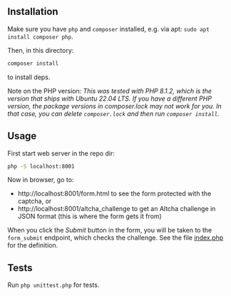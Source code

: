 
## Installation

Make sure you have `php` and `composer` installed, e.g. via apt: ```sudo apt install composer php```.

Then, in this directory:

```sh
composer install
```

to install deps.

Note on the PHP version: *This was tested with PHP 8.1.2, which is the version that ships with Ubuntu 22.04 LTS. If you have a different PHP version, the package versions in composer.lock may not work for you. In that case, you can delete `composer.lock` and then run ```composer install```.*


## Usage

First start web server in the repo dir:

```sh
php -S localhost:8001
```


Now in browser, go to:

* http://localhost:8001/form.html to see the form protected with the captcha, or
* http://localhost:8001/altcha_challenge to get an Altcha challenge in JSON format (this is where the form gets it from)

When you click the *Submit* button in the form, you will be taken to the `form_submit` endpoint, which checks the challenge. See the file [index.php](./index.php) for the definition.

## Tests

Run ```php unittest.php``` for tests.

